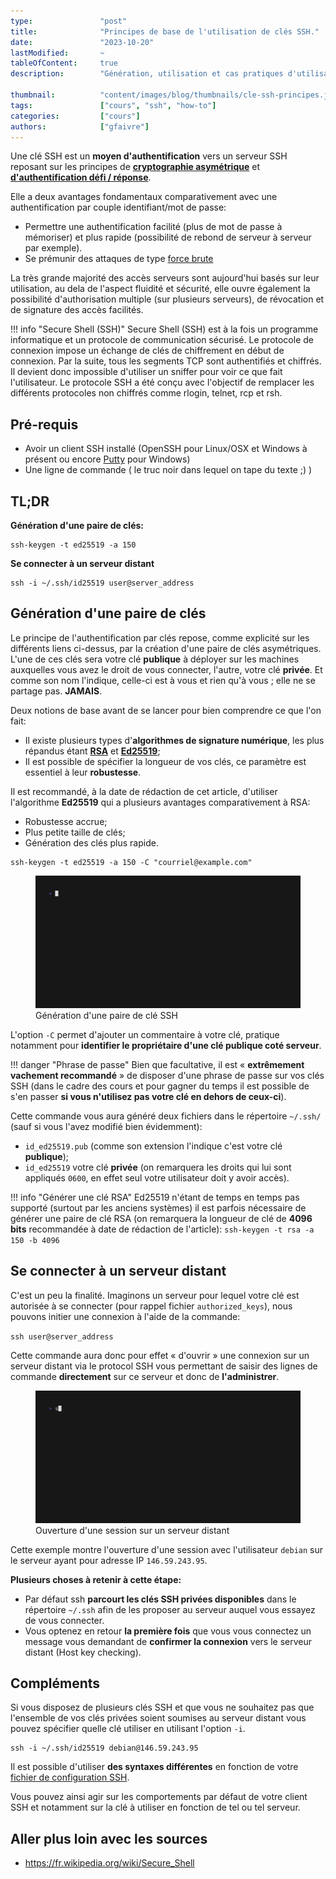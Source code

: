 ```yaml
---
type:               "post"
title:              "Principes de base de l'utilisation de clés SSH."
date:               "2023-10-20"
lastModified:       ~
tableOfContent:     true
description:        "Génération, utilisation et cas pratiques d'utilisation de clés SSH."

thumbnail:          "content/images/blog/thumbnails/cle-ssh-principes.jpg"
tags:               ["cours", "ssh", "how-to"]
categories:         ["cours"]
authors:            ["gfaivre"]
---
```


Une clé SSH est un **moyen d'authentification** vers un serveur SSH reposant sur les principes de **[cryptographie asymétrique](https://fr.wikipedia.org/wiki/Cryptographie_asym%C3%A9trique)** et **[d'authentification défi / réponse](https://fr.wikipedia.org/wiki/Authentification_d%C3%A9fi-r%C3%A9ponse)**.

Elle a deux avantages fondamentaux comparativement avec une authentification par couple identifiant/mot de passe:

- Permettre une authentification facilité (plus de mot de passe à mémoriser) et plus rapide (possibilité de rebond de serveur à serveur par exemple).
- Se prémunir des attaques de type [force brute](https://fr.wikipedia.org/wiki/Attaque_par_force_brute)

La très grande majorité des accès serveurs sont aujourd'hui basés sur leur utilisation, au dela de l'aspect fluidité et sécurité, elle ouvre également la possibilité d'authorisation multiple (sur plusieurs serveurs), de révocation et de signature des accès facilités.

!!! info "Secure Shell (SSH)"
    Secure Shell (SSH) est à la fois un programme informatique et un protocole de communication sécurisé.
    Le protocole de connexion impose un échange de clés de chiffrement en début de connexion. Par la suite, tous les segments TCP sont authentifiés et chiffrés. Il devient donc impossible d'utiliser un sniffer pour voir ce que fait l'utilisateur.
    Le protocole SSH a été conçu avec l'objectif de remplacer les différents protocoles non chiffrés comme rlogin, telnet, rcp et rsh.

## Pré-requis

- Avoir un client SSH installé (OpenSSH pour Linux/OSX et Windows à présent ou encore [Putty](https://www.putty.org/) pour Windows)
- Une ligne de commande ( le truc noir dans lequel on tape du texte ;) )

## TL;DR

**Génération d'une paire de clés:**
```
ssh-keygen -t ed25519 -a 150
```

**Se connecter à un serveur distant**

```
ssh -i ~/.ssh/id25519 user@server_address
```

## Génération d'une paire de clés

Le principe de l'authentification par clés repose, comme explicité sur les différents liens ci-dessus, par la création d'une paire de clés asymétriques.
L'une de ces clés sera votre clé **publique** à déployer sur les machines auxquelles vous avez le droit de vous connecter, l'autre, votre clé **privée**. Et comme son nom l'indique, celle-ci est à vous et rien qu'à vous ; elle ne se partage pas. **JAMAIS**.

Deux notions de base avant de se lancer pour bien comprendre ce que l'on fait:

- Il existe plusieurs types d'**algorithmes de signature numérique**, les plus répandus étant **[RSA](https://fr.wikipedia.org/wiki/Chiffrement_RSA)** et **[Ed25519](https://fr.wikipedia.org/wiki/EdDSA)**;
- Il est possible de spécifier la longueur de vos clés, ce paramètre est essentiel à leur **robustesse**.

Il est recommandé, à la date de rédaction de cet article, d'utiliser l'algorithme **Ed25519** qui a plusieurs avantages comparativement à RSA:

- Robustesse accrue;
- Plus petite taille de clés;
- Génération des clés plus rapide.

```
ssh-keygen -t ed25519 -a 150 -C "courriel@example.com"
```

<figure>
    <img src="content/images/blog/2023/cours/ssh-keygen.gif">
    <figcaption>
      <span class="figure__legend">Génération d'une paire de clé SSH</span>
    </figcaption>
</figure>

L'option `-C` permet d'ajouter un commentaire à votre clé, pratique notamment pour **identifier le propriétaire d'une clé publique coté serveur**.

!!! danger "Phrase de passe"
    Bien que facultative, il est « **extrêmement vachement recommandé** » de disposer d'une phrase de passe sur vos clés SSH (dans le cadre des cours et pour gagner du temps il est possible de s'en passer **si vous n'utilisez pas votre clé en dehors de ceux-ci**).

Cette commande vous aura généré deux fichiers dans le répertoire `~/.ssh/` (sauf si vous l'avez modifié bien évidemment):

- `id_ed25519.pub` (comme son extension l'indique c'est votre clé **publique**);
- `id_ed25519` votre clé **privée** (on remarquera les droits qui lui sont appliqués `0600`, en effet seul votre utilisateur doit y avoir accès).

!!! info "Générer une clé RSA"
    Ed25519 n'étant de temps en temps pas supporté (surtout par les anciens systèmes) il est parfois nécessaire de générer une paire de clé RSA (on remarquera la longueur de clé de **4096 bits** recommandée à date de rédaction de l'article):
    `ssh-keygen -t rsa -a 150 -b 4096`

## Se connecter à un serveur distant

C'est un peu la finalité.
Imaginons un serveur pour lequel votre clé est autorisée à se connecter (pour rappel fichier `authorized_keys`), nous pouvons initier une connexion à l'aide de la commande:

`ssh user@server_address`

Cette commande aura donc pour effet « d'ouvrir » une connexion sur un serveur distant via le protocol SSH vous permettant de saisir des lignes de commande **directement** sur ce serveur et donc de **l'administrer**.

<figure>
    <img src="content/images/blog/2023/cours/ssh.gif">
    <figcaption>
      <span class="figure__legend">Ouverture d'une session sur un serveur distant</span>
    </figcaption>
</figure>

Cette exemple montre l'ouverture d'une session avec l'utilisateur `debian` sur le serveur ayant pour adresse IP `146.59.243.95`.

**Plusieurs choses à retenir à cette étape:**

- Par défaut ssh **parcourt les clés SSH privées disponibles** dans le répertoire `~/.ssh` afin de les proposer au serveur auquel vous essayez de vous connecter.
- Vous optenez en retour **la première fois** que vous vous connectez un message vous demandant de **confirmer la connexion** vers le serveur distant (Host key checking).

## Compléments

Si vous disposez de plusieurs clés SSH et que vous ne souhaitez pas que l'ensemble de vos clés privées soient soumises au serveur distant vous pouvez spécifier quelle clé utiliser en utilisant l'option `-i`.

```
ssh -i ~/.ssh/id25519 debian@146.59.243.95
```

Il est possible d'utiliser **des syntaxes différentes** en fonction de votre [fichier de configuration SSH](/blog/cours/utiliser-la-configuration-ssh-client).

Vous pouvez ainsi agir sur les comportements par défaut de votre client SSH et notamment sur la clé à utiliser en fonction de tel ou tel serveur.


## Aller plus loin avec les sources

- https://fr.wikipedia.org/wiki/Secure_Shell